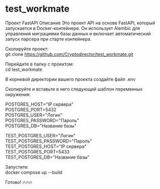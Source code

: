 # test_workmate

Проект FastAPI
Описание
Это проект API на основе FastAPI, который запускается в Docker-контейнере. Он использует Alembic для управления миграциями базы данных и включает автоматический запуск парсера при старте контейнера.

Скопируйте проект:  
git clone https://github.com/Cryptodirector/test_workmate.git  

Перейдите в папку с проектом:  
cd test_workmate  

В корневой директории вашего проекта создайте файл .env  

Скопируйте и вставьте в него следующий шаблон переменных окружения:  

POSTGRES_HOST="IP сервера"  
POSTGRES_PORT=5432  
POSTGRES_USER="Логин"  
POSTGRES_PASSWORD="Пароль"  
POSTGRES_DB="Название базы"  

TEST_POSTGRES_USER="Логин"  
TEST_POSTGRES_PASSWORD="Пароль"  
TEST_POSTGRES_HOST="IP сервера"  
TEST_POSTGRES_PORT=5433  
TEST_POSTGRES_DB="Название базы"  

Запустите:  
docker compose up --build  

Готово! 🔥🔥🔥   
